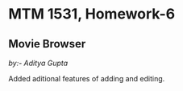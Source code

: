 # MTM 1531, Homework-6
## Movie Browser
*by:- Aditya Gupta*

Added aditional features of adding and editing.

